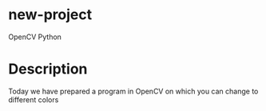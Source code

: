 # new-project
OpenCV Python
# Description
Today we have prepared a program in OpenCV on which you can change to different colors

<png src="https://github.com/YokubovMukhammadali/new-project/blob/main/스크린샷%202023-03-16%20오전%204.58.49.png" width="500" height="300">
